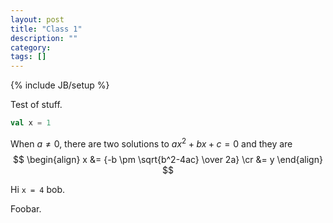 ```yaml
---
layout: post
title: "Class 1"
description: ""
category: 
tags: []
---
```

{% include JB/setup %}

<script type="text/x-mathjax-config">
MathJax.Hub.Config({
  tex2jax: {inlineMath: [['$','$'], ['\\(','\\)']]}
});
</script>

<script type="text/javascript"
  src="http://cdn.mathjax.org/mathjax/latest/MathJax.js?config=TeX-AMS-MML_HTMLorMML">
</script>

Test of stuff.

```scala
val x = 1
```

When $a \ne 0$, there are two solutions to $ax^2 + bx + c = 0$ and they are
$$
\begin{align}
x &= {-b \pm \sqrt{b^2-4ac} \over 2a} \cr
&= y
\end{align}
$$

Hi `x = 4` bob.

Foobar.
